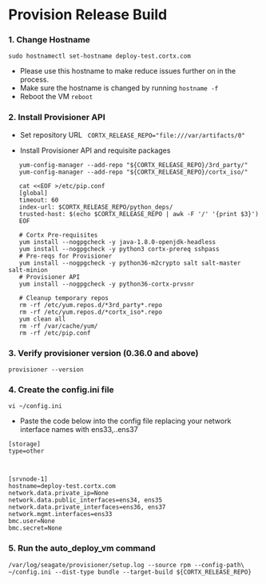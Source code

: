# Provision Release Build

### 1.  Change Hostname
   ```sudo hostnamectl set-hostname deploy-test.cortx.com```
   - Please use this hostname to make reduce issues further on in the process.
   - Make sure the hostname is changed by running `hostname -f`
   - Reboot the VM `reboot`

### 2. Install Provisioner API
   
   - Set repository URL
   ``` CORTX_RELEASE_REPO="file:///var/artifacts/0"```
   
   - Install Provisioner API and requisite packages
   ```yum install -y yum-utils
      yum-config-manager --add-repo "${CORTX_RELEASE_REPO}/3rd_party/"
      yum-config-manager --add-repo "${CORTX_RELEASE_REPO}/cortx_iso/"

      cat <<EOF >/etc/pip.conf
      [global]
      timeout: 60
      index-url: $CORTX_RELEASE_REPO/python_deps/
      trusted-host: $(echo $CORTX_RELEASE_REPO | awk -F '/' '{print $3}')
      EOF

      # Cortx Pre-requisites
      yum install --nogpgcheck -y java-1.8.0-openjdk-headless
      yum install --nogpgcheck -y python3 cortx-prereq sshpass
      # Pre-reqs for Provisioner
      yum install --nogpgcheck -y python36-m2crypto salt salt-master salt-minion
      # Provisioner API
      yum install --nogpgcheck -y python36-cortx-prvsnr

      # Cleanup temporary repos
      rm -rf /etc/yum.repos.d/*3rd_party*.repo
      rm -rf /etc/yum.repos.d/*cortx_iso*.repo
      yum clean all
      rm -rf /var/cache/yum/
      rm -rf /etc/pip.conf
   ```
### 3. Verify provisioner version (0.36.0 and above)
   ```provisioner --version```
   
### 4. Create the config.ini file
   `vi ~/config.ini`
   - Paste the code below into the config file replacing your network interface names with ens33,..ens37
   ```
   [storage]
   type=other



   [srvnode-1]
   hostname=deploy-test.cortx.com
   network.data.private_ip=None
   network.data.public_interfaces=ens34, ens35
   network.data.private_interfaces=ens36, ens37
   network.mgmt.interfaces=ens33
   bmc.user=None
   bmc.secret=None
   ```

### 5. Run the auto_deploy_vm command
   ```provisioner auto_deploy_vm srvnode-1:$(hostname -f) --logfile --logfile-filename\
   /var/log/seagate/provisioner/setup.log --source rpm --config-path\
   ~/config.ini --dist-type bundle --target-build ${CORTX_RELEASE_REPO}
   ```
